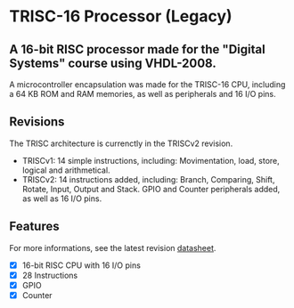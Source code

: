 # TRISC-16 Processor (Legacy)

## A 16-bit RISC processor made for the "Digital Systems" course using VHDL-2008.

A microcontroller encapsulation was made for the TRISC-16 CPU, including a 64 KB ROM and RAM memories, as well as peripherals and 16 I/O pins.

## Revisions

The TRISC architecture is currenctly in the TRISCv2 revision.

- TRISCv1: 14 simple instructions, including: Movimentation, load, store, logical and arithmetical.
- TRISCv2: 14 instructions added, including: Branch, Comparing, Shift, Rotate, Input, Output and Stack. GPIO and Counter peripherals added, as well as 16 I/O pins.

## Features

For more informations, see the latest revision [datasheet](https://github.com/boltragons/TRISC-16/blob/main/docs/trisc_16_datasheet_rev_2.pdf).

- [X] 16-bit RISC CPU with 16 I/O pins
- [X] 28 Instructions
- [X] GPIO
- [X] Counter
